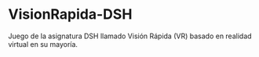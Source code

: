 # VisionRapida-DSH
Juego de la asignatura DSH llamado Visión Rápida (VR) basado en realidad virtual en su mayoría.
